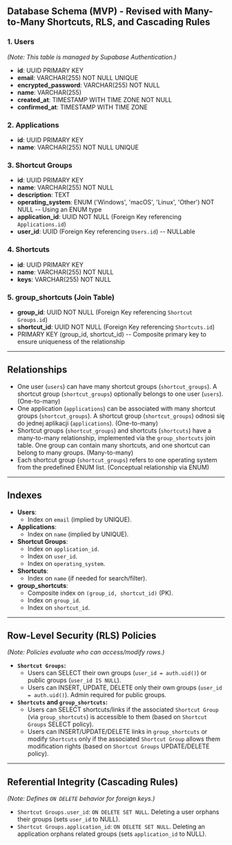 ## Database Schema (MVP) - Revised with Many-to-Many Shortcuts, RLS, and Cascading Rules

### 1. Users
*(Note: This table is managed by Supabase Authentication.)*

-   **id**: UUID PRIMARY KEY
-   **email**: VARCHAR(255) NOT NULL UNIQUE
-   **encrypted_password**: VARCHAR(255) NOT NULL
-   **name**: VARCHAR(255)
-   **created_at**: TIMESTAMP WITH TIME ZONE NOT NULL
-   **confirmed_at**: TIMESTAMP WITH TIME ZONE

### 2. Applications

-   **id**: UUID PRIMARY KEY
-   **name**: VARCHAR(255) NOT NULL UNIQUE

### 3. Shortcut Groups

-   **id**: UUID PRIMARY KEY
-   **name**: VARCHAR(255) NOT NULL
-   **description**: TEXT
-   **operating_system**: ENUM ('Windows', 'macOS', 'Linux', 'Other') NOT NULL -- Using an ENUM type
-   **application_id**: UUID NOT NULL (Foreign Key referencing `Applications.id`)
-   **user_id**: UUID (Foreign Key referencing `Users.id`) -- NULLable

### 4. Shortcuts

-   **id**: UUID PRIMARY KEY
-   **name**: VARCHAR(255) NOT NULL
-   **keys**: VARCHAR(255) NOT NULL

### 5. group_shortcuts (Join Table)

-   **group_id**: UUID NOT NULL (Foreign Key referencing `Shortcut Groups.id`)
-   **shortcut_id**: UUID NOT NULL (Foreign Key referencing `Shortcuts.id`)
-   PRIMARY KEY (group_id, shortcut_id) -- Composite primary key to ensure uniqueness of the relationship

---

## Relationships

-   One user (`users`) can have many shortcut groups (`shortcut_groups`). A shortcut group (`shortcut_groups`) optionally belongs to one user (`users`). (One-to-many)
-   One application (`applications`) can be associated with many shortcut groups (`shortcut_groups`). A shortcut group (`shortcut_groups`) odnosi się do jednej aplikacji (`applications`). (One-to-many)
-   Shortcut groups (`shortcut_groups`) and shortcuts (`shortcuts`) have a many-to-many relationship, implemented via the `group_shortcuts` join table. One group can contain many shortcuts, and one shortcut can belong to many groups. (Many-to-many)
-   Each shortcut group (`shortcut_groups`) refers to one operating system from the predefined ENUM list. (Conceptual relationship via ENUM)

---

## Indexes

-   **Users**:
    -   Index on `email` (implied by UNIQUE).
-   **Applications**:
    -   Index on `name` (implied by UNIQUE).
-   **Shortcut Groups**:
    -   Index on `application_id`.
    -   Index on `user_id`.
    -   Index on `operating_system`.
-   **Shortcuts**:
    -   Index on `name` (if needed for search/filter).
-   **group_shortcuts**:
    -   Composite index on `(group_id, shortcut_id)` (PK).
    -   Index on `group_id`.
    -   Index on `shortcut_id`.

---

## Row-Level Security (RLS) Policies

*(Note: Policies evaluate who can access/modify rows.)*

-   **`Shortcut Groups`:**
    -   Users can SELECT their own groups (`user_id = auth.uid()`) or public groups (`user_id IS NULL`).
    -   Users can INSERT, UPDATE, DELETE only their own groups (`user_id = auth.uid()`). Admin required for public groups.
-   **`Shortcuts` and `group_shortcuts`:**
    -   Users can SELECT shortcuts/links if the associated `Shortcut Group` (via `group_shortcuts`) is accessible to them (based on `Shortcut Groups` SELECT policy).
    -   Users can INSERT/UPDATE/DELETE links in `group_shortcuts` or modify `Shortcuts` only if the associated `Shortcut Group` allows them modification rights (based on `Shortcut Groups` UPDATE/DELETE policy).

---

## Referential Integrity (Cascading Rules)

*(Note: Defines `ON DELETE` behavior for foreign keys.)*

-   `Shortcut Groups.user_id`: `ON DELETE SET NULL`. Deleting a user orphans their groups (sets `user_id` to NULL).
-   `Shortcut Groups.application_id`: `ON DELETE SET NULL`. Deleting an application orphans related groups (sets `application_id` to NULL).
